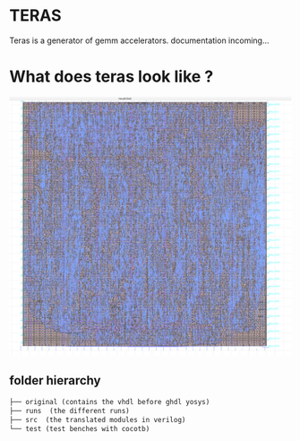 # TERAS
Teras is a generator of gemm accelerators.
documentation incoming...

# What does teras look like ?
![floorplaning43](pictures/teras_4x3.png?raw=true "TERAS 4x3 posit_8_0_beta")


## folder hierarchy

```
├── original (contains the vhdl before ghdl yosys)
├── runs  (the different runs)
├── src  (the translated modules in verilog)
└── test (test benches with cocotb)
```
